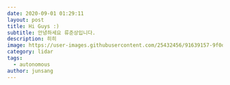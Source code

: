 ```yaml
---
date: 2020-09-01 01:29:11
layout: post
title: Hi Guys :)
subtitle: 안녕하세요 류준상입니다.
description: 히히
image: https://user-images.githubusercontent.com/25432456/91639157-9f0d8200-ea4f-11ea-8472-4ba8e84ead2e.jpeg
category: lidar
tags:
  - autonomous
author: junsang
---
```

